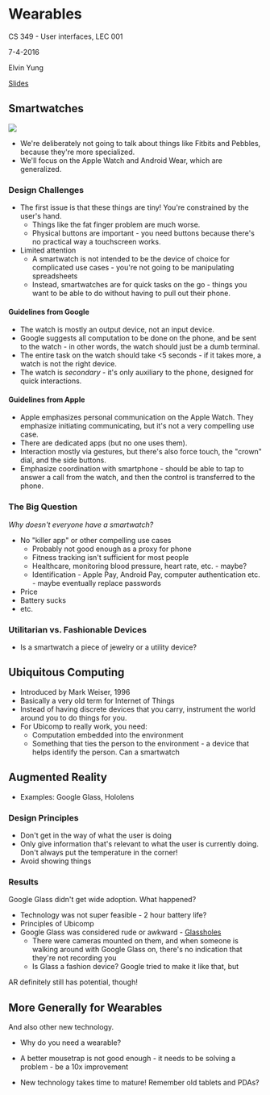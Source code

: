 # Wearables

CS 349 - User interfaces, LEC 001

7-4-2016

Elvin Yung

[Slides](https://www.student.cs.uwaterloo.ca/~cs349/s16/slides/10.1-wearable_computing.pdf)

## Smartwatches
![](https://xkcd.com/1420/)

* We're deliberately not going to talk about things like Fitbits and Pebbles, because they're more specialized.
* We'll focus on the Apple Watch and Android Wear, which are generalized.

### Design Challenges
* The first issue is that these things are tiny! You're constrained by the user's hand.
  * Things like the fat finger problem are much worse.
  * Physical buttons are important - you need buttons because there's no practical way a touchscreen works.
* Limited attention
  * A smartwatch is not intended to be the device of choice for complicated use cases - you're not going to be manipulating spreadsheets
  * Instead, smartwatches are for quick tasks on the go - things you want to
  be able to do without having to pull out their phone.

#### Guidelines from Google
* The watch is mostly an output device, not an input device.
* Google suggests all computation to be done on the phone, and be sent to the watch - in other words, the watch should just be a dumb terminal.
* The entire task on the watch should take <5 seconds - if it takes more, a watch is not the right device.
* The watch is *secondary* - it's only auxiliary to the phone, designed for quick interactions.

#### Guidelines from Apple
* Apple emphasizes personal communication on the Apple Watch. They emphasize initiating communicating, but it's not a very compelling use case.
* There are dedicated apps (but no one uses them).
* Interaction mostly via gestures, but there's also force touch, the "crown" dial, and the side buttons.
* Emphasize coordination with smartphone - should be able to tap to answer a call from the watch, and then the control is transferred to the phone.

### The Big Question
*Why doesn't everyone have a smartwatch?*

* No "killer app" or other compelling use cases
  * Probably not good enough as a proxy for phone
  * Fitness tracking isn't sufficient for most people
  * Healthcare, monitoring blood pressure, heart rate, etc. - maybe?
  * Identification - Apple Pay, Android Pay, computer authentication etc. - maybe eventually replace passwords
* Price
* Battery sucks
* etc.

### Utilitarian vs. Fashionable Devices
* Is a smartwatch a piece of jewelry or a utility device?

## Ubiquitous Computing
* Introduced by Mark Weiser, 1996
* Basically a very old term for Internet of Things
* Instead of having discrete devices that you carry, instrument the world around you to do things for you.
* For Ubicomp to really work, you need:
  * Computation embedded into the environment
  * Something that ties the person to the environment - a device that helps identify the person. Can a smartwatch

## Augmented Reality
* Examples: Google Glass, Hololens

### Design Principles
* Don't get in the way of what the user is doing
* Only give information that's relevant to what the user is currently doing. Don't always put the temperature in the corner!
* Avoid showing things

### Results
Google Glass didn't get wide adoption. What happened?

* Technology was not super feasible - 2 hour battery life?
* Principles of Ubicomp
* Google Glass was considered rude or awkward - [Glassholes](https://nypost.com/2014/07/14/is-google-glass-cool-or-just-plain-creepy/)
  * There were cameras mounted on them, and when someone is walking around with Google Glass on, there's no indication that they're not recording you
  * Is Glass a fashion device? Google tried to make it like that, but

AR definitely still has potential, though!

## More Generally for Wearables
And also other new technology.

* Why do you need a wearable?

* A better mousetrap is not good enough -  it needs to be solving a problem - be a 10x improvement
* New technology takes time to mature! Remember old tablets and PDAs?
